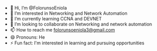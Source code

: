 - 👋 Hi, I’m @FolorunsoEniola
- 👀 I’m interested in Networking and Network Automation
- 🌱 I’m currently learning CCNA and DEVNET
- 💞️ I’m looking to collaborate on Networking and network automation
- 📫 How to reach me folorunsoeniola3@gmail.com
- 😄 Pronouns: He
- ⚡ Fun fact: I'm interested in learning and pursuing opportunities

<!---
FolorunsoEniola/FolorunsoEniola is a ✨ special ✨ repository because its `README.md` (this file) appears on your GitHub profile.
You can click the Preview link to take a look at your changes.
--->
